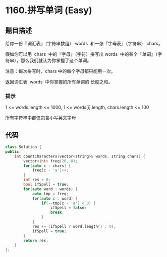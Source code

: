 # 1160.拼写单词 (Easy)

## 题目描述

给你一份『词汇表』（字符串数组） words  和一张『字母表』（字符串） chars。

假如你可以用  chars  中的『字母』（字符）拼写出 words  中的某个『单词』（字符串），那么我们就认为你掌握了这个单词。

注意：每次拼写时，chars 中的每个字母都只能用一次。

返回词汇表  words  中你掌握的所有单词的 长度之和。

### 提示

1 <= words.length <= 1000, 1 <= words[i].length, chars.length <= 100

所有字符串中都仅包含小写英文字母

## 代码

```c++
class Solution {
public:
    int countCharacters(vector<string>& words, string chars) {
        vector<int> freq(26, 0);
        for(auto c : chars) {
            freq[c - 'a']++;
        }
        int res = 0;
        bool ifSpell = true;
        for(auto word : words) {
            auto tmp = freq;
            for(auto c : word) {
                if(--tmp[c - 'a'] < 0) {
                    ifSpell = false;
                    break;
                }
            }
            res += (ifSpell ? word.length() : 0);
            ifSpell = true;
        }
        return res;
    }
};
```
